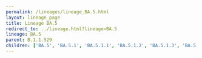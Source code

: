 ```yaml
---
permalink: /lineages/lineage_BA.5.html
layout: lineage_page
title: Lineage BA.5
redirect_to: ../lineage.html?lineage=BA.5
lineage: BA.5
parent: B.1.1.529
children: ['BA.5', 'BA.5.1', 'BA.5.1.1', 'BA.5.1.2', 'BA.5.1.3', 'BA.5.2', 'BA.5.2.1', 'BA.5.2.2', 'BA.5.2.3', 'BA.5.2.4', 'BA.5.3', 'BA.5.3.1', 'BA.5.3.2', 'BA.5.3.3', 'BA.5.3.4', 'BA.5.4', 'BA.5.5', 'BA.5.6']
---
```

